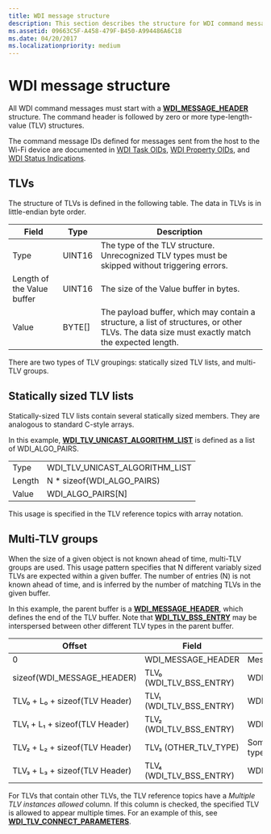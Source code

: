 ```yaml
---
title: WDI message structure
description: This section describes the structure for WDI command messages
ms.assetid: 09663C5F-A458-479F-B450-A994486A6C18
ms.date: 04/20/2017
ms.localizationpriority: medium
---
```


# WDI message structure


All WDI command messages must start with a [**WDI\_MESSAGE\_HEADER**](https://docs.microsoft.com/windows-hardware/drivers/ddi/dot11wdi/ns-dot11wdi-_wdi_message_header) structure. The command header is followed by zero or more type-length-value (TLV) structures.

The command message IDs defined for messages sent from the host to the Wi-Fi device are documented in [WDI Task OIDs](https://docs.microsoft.com/windows-hardware/drivers/network/wdi-miniport-driver-task-oids), [WDI Property OIDs](https://docs.microsoft.com/windows-hardware/drivers/network/wdi-miniport-driver-property-oids), and [WDI Status Indications](https://docs.microsoft.com/windows-hardware/drivers/network/wdi-miniport-driver-status-indications).

## TLVs


The structure of TLVs is defined in the following table. The data in TLVs is in little-endian byte order.

| Field                      | Type     | Description                                                                                                                                   |
|----------------------------|----------|-----------------------------------------------------------------------------------------------------------------------------------------------|
| Type                       | UINT16   | The type of the TLV structure. Unrecognized TLV types must be skipped without triggering errors.                                              |
| Length of the Value buffer | UINT16   | The size of the Value buffer in bytes.                                                                                                        |
| Value                      | BYTE\[\] | The payload buffer, which may contain a structure, a list of structures, or other TLVs. The data size must exactly match the expected length. |

 

There are two types of TLV groupings: statically sized TLV lists, and multi-TLV groups.

## Statically sized TLV lists


Statically-sized TLV lists contain several statically sized members. They are analogous to standard C-style arrays.

In this example, [**WDI\_TLV\_UNICAST\_ALGORITHM\_LIST**](https://docs.microsoft.com/windows-hardware/drivers/network/wdi-tlv-unicast-algorithm-list) is defined as a list of WDI\_ALGO\_PAIRS.

|        |                                    |
|--------|------------------------------------|
| Type   | WDI\_TLV\_UNICAST\_ALGORITHM\_LIST |
| Length | N \* sizeof(WDI\_ALGO\_PAIRS)      |
| Value  | WDI\_ALGO\_PAIRS\[N\]              |

 

This usage is specified in the TLV reference topics with array notation.

## Multi-TLV groups


When the size of a given object is not known ahead of time, multi-TLV groups are used. This usage pattern specifies that N different variably sized TLVs are expected within a given buffer. The number of entries (N) is not known ahead of time, and is inferred by the number of matching TLVs in the given buffer.

In this example, the parent buffer is a [**WDI\_MESSAGE\_HEADER**](https://docs.microsoft.com/windows-hardware/drivers/ddi/dot11wdi/ns-dot11wdi-_wdi_message_header), which defines the end of the TLV buffer. Note that [**WDI\_TLV\_BSS\_ENTRY**](https://docs.microsoft.com/windows-hardware/drivers/network/wdi-tlv-bss-entry) may be interspersed between other different TLV types in the parent buffer.

| Offset                         | Field                       | Type                |
|--------------------------------|-----------------------------|---------------------|
| 0                              | WDI\_MESSAGE\_HEADER        | Message header      |
| sizeof(WDI\_MESSAGE\_HEADER)   | TLV₀ (WDI\_TLV\_BSS\_ENTRY) | WDI\_BSS\_ENTRY     |
| TLV₀ + L₀ + sizeof(TLV Header) | TLV₁ (WDI\_TLV\_BSS\_ENTRY) | WDI\_BSS\_ENTRY     |
| TLV₁ + L₁ + sizeof(TLV Header) | TLV₂ (WDI\_TLV\_BSS\_ENTRY) | WDI\_BSS\_ENTRY     |
| TLV₂ + L₂ + sizeof(TLV Header) | TLV₃ (OTHER\_TLV\_TYPE)     | Some other TLV type |
| TLV₃ + L₃ + sizeof(TLV Header) | TLV₄ (WDI\_TLV\_BSS\_ENTRY) | WDI\_BSS\_ENTRY     |

 

For TLVs that contain other TLVs, the TLV reference topics have a *Multiple TLV instances allowed* column. If this column is checked, the specified TLV is allowed to appear multiple times. For an example of this, see [**WDI\_TLV\_CONNECT\_PARAMETERS**](https://docs.microsoft.com/windows-hardware/drivers/network/wdi-tlv-connect-parameters).

 

 





